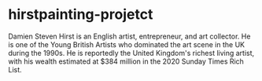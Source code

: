 # hirstpainting-projetct
Damien Steven Hirst is an English artist, entrepreneur, and art collector. He is one of the Young British Artists who dominated the art scene in the UK during the 1990s. He is reportedly the United Kingdom's richest living artist, with his wealth estimated at $384 million in the 2020 Sunday Times Rich List.
